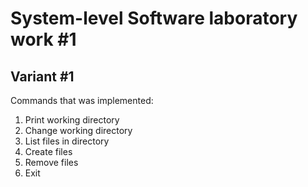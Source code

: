 # System-level Software laboratory work #1
## Variant #1

Commands that was implemented:
1. Print working directory
2. Change working directory
3. List files in directory
4. Create files
5. Remove files
6. Exit

